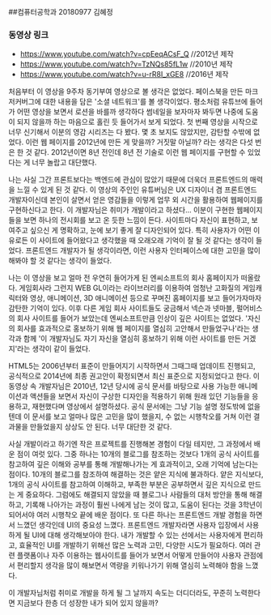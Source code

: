 
##컴퓨터공학과 20180977 김혜정

### 동영상 링크
- https://www.youtube.com/watch?v=cpEeqACsF_Q //2012년 제작
- https://www.youtube.com/watch?v=TzNQs85fL1w //2010년 제작
- https://www.youtube.com/watch?v=u-rR8I_xGE8 //2016년 제작

처음부터 이 영상을 9주차 동기부여 영상으로 볼 생각은 없었다. 페이스북을 만든 마크 저커버그에 대한 내용을 담은 '소셜 네트워크'를 볼 생각이었다.
평소처럼 유튜브에 들어가 어떤 영상을 보면서 로션을 바를까 생각하다 썸네일을 보자마자 봐두면 나중에 도움이 되지 않을까 하는 마음으로 홀린 듯 들어가서 보게 되었다. 첫 번째 영상을 시작으로 너무 신기해서 이분의 영감 시리즈는 다 봤다. 몇 초 보지도 않았지만, 감탄할 수밖에 없었다. 이런 웹 페이지를 2012년에 만든 게 맞을까? 거짓말 아닐까? 라는 생각은 다섯 번은 한 것 같다. 2012년이면 8년 전인데 8년 전 기술로 이런 웹 페이지를 구현할 수 있었다는 게 너무 놀랍고 대단했다.

나는 사실 그간 프론트보다는 백엔드에 관심이 많았기 때문에 더욱더 프론트엔드의 매력을 느낄 수 있게 된 것 같다. 이 영상의 주인인 유튜버님은 UX 디자이너 겸 프론트엔드 개발자이신데 본인이 살면서 얻은 영감들을 이렇게 업무 외 시간을 활용하여 웹페이지를 구현하신다고 한다. 이 개발자님은 취미가 개발이라고 하셨다... 이분이 구현한 웹페이지들을 보면 하나의 전시회를 보고 온 듯한 느낌이 든다. 사이트마다 자신이 표현하고, 보여주고 싶으신 게 명확하고, 눈에 보기 좋게 잘 디자인되어 있다. 특히 사용자가 어떤 이유로든 이 사이트에 들어왔다고 생각했을 때 오래오래 기억이 잘 될 것 같다는 생각이 들었다. 프론트엔드 개발자가 될 생각이라면, 이런 사용자 인터페이스에 대한 고민을 많이 해봐야 할 것 같다는 생각이 들었다.

나는 이 영상을 보고 얼마 전 우연히 들어가게 된 엔씨소프트의 회사 홈페이지가 떠올랐다. 게임회사라 그런지 WEB GL이라는 라이브러리를 이용하여 엄청난 고화질의 게임캐릭터와 영상, 애니메이션, 3D 애니메이션 등으로 꾸며진 홈페이지를 보고 들어가자마자 감탄한 기억이 있다. 이후 다른 게임 회사 사이트들도 궁금해서 넥슨과 넷마블, 펄어비스의 회사 사이트를 들어가 보았는데 엔씨소프트만큼 인상이 깊은 사이트는 없었다. '자신의 회사를 효과적으로 홍보하기 위해 웹 페이지를 열심히 고안해서 만들었구나'라는 생각과 함께 '이 개발자님도 자기 자신을 열심히 홍보하기 위해 이런 사이트를 만든 거겠지'라는 생각이 같이 들었다.

HTML5는 2006년부터 표준이 만들어지기 시작하면서 그때그때 업데이트 진행되고, 공식적으로 2014년에 최종 권고안이 확정되면서 최신 표준으로 지정되었다고 한다. 이 동영상 속 개발자님은 2010년, 12년 당시에 공식 문서를 바탕으로 사용 가능한 애니메이션과 액션들을 보면서 자신이 구상한 디자인을 적용하기 위해 원래 있던 기능들을 응용하고, 재현했다며 영상에서 설명하셨다. 공식 문서에는 그냥 기능 설명 정도밖에 없을 텐데 이 문서를 보고 얼마나 많은 고민을 많이 했을지, 수 없는 시행착오를 거쳐 이런 결과물을 만들었을지 상상도 안 된다. 너무 대단한 것 같다.

사실 개발이라고 하기엔 작은 프로젝트를 진행해본 경험이 다일 테지만, 그 과정에서 배운 점이 여럿 있다. 그중 하나는 10개의 블로그를 참조하는 것보다 1개의 공식 사이트를 참고하여 깊은 이해와 공부를 통해 개발해나가는 게 효과적이고, 오래 기억에 남는다는 점이다. 10개의 블로그를 참조하여 해결하는 것은 얕은 지식에 불과하다. 얕은 지식보다, 1개의 공식 사이트를 참고하여 이해하고, 부족한 부분은 공부하면서 깊은 지식으로 만드는 게 중요하다. 그럼에도 해결되지 않았을 때 블로그나 사람들의 대처 방안을 통해 해결하고, 기록해 나아가는 과정이 훨씬 나에게 남는 것이 많고, 도움이 된다는 것을 3학년이 되어서야 여러 시행착오 끝에 배운 점이다. 또 다른 하나는 프론트엔드 개발 경험을 하면서 느꼈던 생각인데 UI의 중요성 느꼈다. 프론트엔드 개발자라면 사용자 입장에서 사용하게 될 UI에 대해 생각해보아야 한다. 내가 개발할 수 있는 선에서는 사용자에게 편리하고, 효율적인 UI를 개발하기 위해선 많은 노력과 고민, 다양한 시도가 필요하다. 여러 관련 플랫폼이나 자주 이용하는 웹사이트를 들어가 보면서 어떻게 만들어야 사용자 관점에서 편리할지 생각을 많이 해보면서 역량을 키워나가기 위해 열심히 노력해야 함을 느꼈다.

이 개발자님처럼 취미로 개발을 하게 될 그 날까지 속도는 더디더라도, 꾸준히 노력한다면 지금보다 한층 더 성장한 내가 되어 있지 않을까? 
